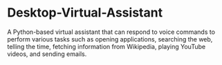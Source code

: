 # Desktop-Virtual-Assistant
A Python-based virtual assistant that can respond to voice commands to perform various tasks such as opening applications, searching the web, telling the time, fetching information from Wikipedia, playing YouTube videos, and sending emails.
